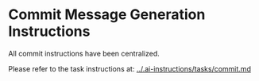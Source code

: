 # Commit Message Generation Instructions

All commit instructions have been centralized.

Please refer to the task instructions at: [../.ai-instructions/tasks/commit.md](../.ai-instructions/tasks/commit.md)